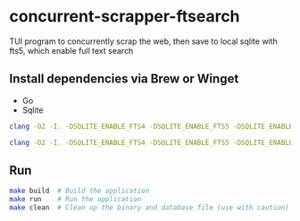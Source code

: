 # concurrent-scrapper-ftsearch

TUI program to concurrently scrap the web, then save to local sqlite with fts5, which enable full text search

## Install dependencies via Brew or Winget

- Go
- Sqlite

```bash
clang -O2 -I. -DSQLITE_ENABLE_FTS4 -DSQLITE_ENABLE_FTS5 -DSQLITE_ENABLE_JSON1 -DSQLITE_ENABLE_RTREE -DSQLITE_ENABLE_COLUMN_METADATA -DSQLITE_ENABLE_EXPLAIN_COMMENTS -DSQLITE_ENABLE_DBSTAT_VTAB -DSQLITE_ENABLE_MATH_FUNCTIONS *.c -o sqlite3.exe
```

```bash
clang -O2 -I. -DSQLITE_ENABLE_FTS4 -DSQLITE_ENABLE_FTS5 -DSQLITE_ENABLE_JSON1 -DSQLITE_ENABLE_RTREE -DSQLITE_ENABLE_COLUMN_METADATA -DSQLITE_ENABLE_EXPLAIN_COMMENTS -DSQLITE_ENABLE_DBSTAT_VTAB -DSQLITE_ENABLE_MATH_FUNCTIONS *.c -shared -o sqlite3.dll
```

## Run

```bash
make build  # Build the application
make run    # Run the application
make clean  # Clean up the binary and database file (use with caution)
```
